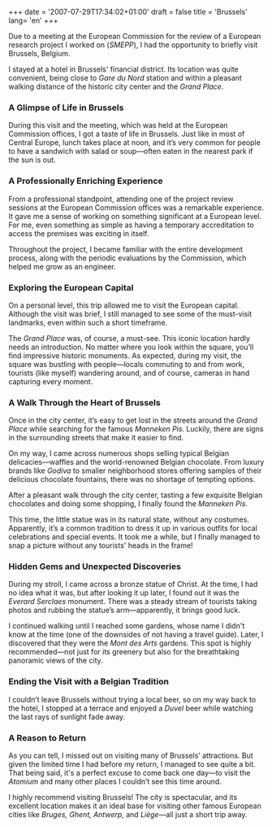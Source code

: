 +++
date = '2007-07-29T17:34:02+01:00'
draft = false
title = 'Brussels'
lang=  'en'
+++

Due to a meeting at the European Commission for the review of a European research project I worked on (*SMEPP*), I had the opportunity to briefly visit Brussels, Belgium.  

I stayed at a hotel in Brussels' financial district. Its location was quite convenient, being close to *Gare du Nord* station and within a pleasant walking distance of the historic city center and the *Grand Place*.  

### A Glimpse of Life in Brussels  

During this visit and the meeting, which was held at the European Commission offices, I got a taste of life in Brussels. Just like in most of Central Europe, lunch takes place at noon, and it’s very common for people to have a sandwich with salad or soup—often eaten in the nearest park if the sun is out.  

### A Professionally Enriching Experience  

From a professional standpoint, attending one of the project review sessions at the European Commission offices was a remarkable experience. It gave me a sense of working on something significant at a European level. For me, even something as simple as having a temporary accreditation to access the premises was exciting in itself.  

Throughout the project, I became familiar with the entire development process, along with the periodic evaluations by the Commission, which helped me grow as an engineer.  

### Exploring the European Capital  

On a personal level, this trip allowed me to visit the European capital. Although the visit was brief, I still managed to see some of the must-visit landmarks, even within such a short timeframe.  

The *Grand Place* was, of course, a must-see. This iconic location hardly needs an introduction. No matter where you look within the square, you’ll find impressive historic monuments. As expected, during my visit, the square was bustling with people—locals commuting to and from work, tourists (like myself) wandering around, and of course, cameras in hand capturing every moment.  

### A Walk Through the Heart of Brussels  

Once in the city center, it’s easy to get lost in the streets around the *Grand Place* while searching for the famous *Manneken Pis*. Luckily, there are signs in the surrounding streets that make it easier to find.  

On my way, I came across numerous shops selling typical Belgian delicacies—waffles and the world-renowned Belgian chocolate. From luxury brands like *Godiva* to smaller neighborhood stores offering samples of their delicious chocolate fountains, there was no shortage of tempting options.  

After a pleasant walk through the city center, tasting a few exquisite Belgian chocolates and doing some shopping, I finally found the *Manneken Pis*.  

This time, the little statue was in its natural state, without any costumes. Apparently, it’s a common tradition to dress it up in various outfits for local celebrations and special events. It took me a while, but I finally managed to snap a picture without any tourists' heads in the frame!  

### Hidden Gems and Unexpected Discoveries  

During my stroll, I came across a bronze statue of Christ. At the time, I had no idea what it was, but after looking it up later, I found out it was the *Everard Serclaes* monument. There was a steady stream of tourists taking photos and rubbing the statue’s arm—apparently, it brings good luck.  

I continued walking until I reached some gardens, whose name I didn't know at the time (one of the downsides of not having a travel guide). Later, I discovered that they were the *Mont des Arts* gardens. This spot is highly recommended—not just for its greenery but also for the breathtaking panoramic views of the city.  

### Ending the Visit with a Belgian Tradition  

I couldn’t leave Brussels without trying a local beer, so on my way back to the hotel, I stopped at a terrace and enjoyed a *Duvel* beer while watching the last rays of sunlight fade away.  

### A Reason to Return  

As you can tell, I missed out on visiting many of Brussels’ attractions. But given the limited time I had before my return, I managed to see quite a bit. That being said, it's a perfect excuse to come back one day—to visit the *Atomium* and many other places I couldn’t see this time around.  

I highly recommend visiting Brussels! The city is spectacular, and its excellent location makes it an ideal base for visiting other famous European cities like *Bruges, Ghent, Antwerp,* and *Liège*—all just a short trip away.